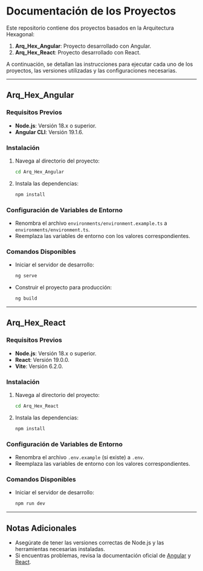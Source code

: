 # Documentación de los Proyectos

Este repositorio contiene dos proyectos basados en la Arquitectura Hexagonal:

1. **Arq_Hex_Angular**: Proyecto desarrollado con Angular.
2. **Arq_Hex_React**: Proyecto desarrollado con React.

A continuación, se detallan las instrucciones para ejecutar cada uno de los proyectos, las versiones utilizadas y las configuraciones necesarias.

---

## Arq_Hex_Angular

### Requisitos Previos

- **Node.js**: Versión 18.x o superior.
- **Angular CLI**: Versión 19.1.6.

### Instalación

1. Navega al directorio del proyecto:
   ```bash
   cd Arq_Hex_Angular
   ```
2. Instala las dependencias:
   ```bash
   npm install
   ```

### Configuración de Variables de Entorno

- Renombra el archivo `environments/environment.example.ts` a `environments/environment.ts`.
- Reemplaza las variables de entorno con los valores correspondientes.

### Comandos Disponibles

- Iniciar el servidor de desarrollo:
  ```bash
  ng serve
  ```
- Construir el proyecto para producción:
  ```bash
  ng build
  ```

---

## Arq_Hex_React

### Requisitos Previos

- **Node.js**: Versión 18.x o superior.
- **React**: Versión 19.0.0.
- **Vite**: Versión 6.2.0.

### Instalación

1. Navega al directorio del proyecto:
   ```bash
   cd Arq_Hex_React
   ```
2. Instala las dependencias:
   ```bash
   npm install
   ```

### Configuración de Variables de Entorno

- Renombra el archivo `.env.example` (si existe) a `.env`.
- Reemplaza las variables de entorno con los valores correspondientes.

### Comandos Disponibles

- Iniciar el servidor de desarrollo:
  ```bash
  npm run dev
  ```

---

## Notas Adicionales

- Asegúrate de tener las versiones correctas de Node.js y las herramientas necesarias instaladas.
- Si encuentras problemas, revisa la documentación oficial de [Angular](https://angular.io/) y [React](https://reactjs.org/).
